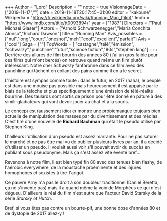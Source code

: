+++
Author = "Lord"
Description = ""
notoc = true
VisionnageDate = ["2019-11-17",""]
date = 2019-11-18T20:17:45+01:00
editor = "kakoune"
Wikipedia = "https://fr.wikipedia.org/wiki/Running_Man_(film)"
Imdb = "https://www.imdb.com/title/tt0093894/"
year = ["1987"]
Directors = ["Paul Michael Glaser"]
Actors = ["Arnold Schrwarzenegger","Maria Conchita Alonso","Richard Dawson"]
title = "Running Man"
Avis_possibles = ["nul","long","court","oneshot","meh","cool","excellent","parfait"]
Avis = ["cool"] 
Saga = [""]
TopWords = [  "castagne","télé","émission", "schwarzy","punchline","futur","science fiction","80s","stephen king"]
+++
Derrière des allures de film bourrin des années 80 (j'ai un gros faible pour ces films qui m'ont bercés) on retrouve quand même un film plutôt intéressant.
Notre cher *Schwarzy* fanfaronne dans ce film avec des punchline qui tâchent en collant des pains comme il en a le secret.

L'histoire est sympas comme toute : dans le futur, en 2017 (haha), le peuple est dans une mouise pas possible mais heureusement il est appaisé par le biais de la téloche et plus spécifiquement d'une émission de télé-réalité bourrine.
Des taulards sont sortis de prison pour être donné en pâture à des simili-gladiateurs qui vont devoir jouer au chat et à la souris.

Le concept est faussement idiot et montre une problèmatique toujours bien actuelle de manipulation des masses par du divertissement et des médias.
C'est tiré d'une nouvelle de **Richard Bachman** qui était le pseudo utilisé par Stephen King.

D'ailleurs l'utilisation d'un pseudo est assez marrante.
Pour ne pas saturer le marché et ne pas être mal vu de publier plusieurs livres par an, il a décidé d'utiliser un pseudo.
Il voulait aussi voir s'il pouvait avoir du succès en publiant sous pseudonyme.
Mais ça s'est assez vite éventé bref…

Revenons à notre film, il est bien typé fin 80 avec des tenues bien flashy, de l'aérobic everywhere, de la moustache proéminente et des injures homophobes et sexistes à tire-l'arigot.

Ce pauvre Arny n'a pas le droit à son doubleur traditionnel (Daniel Beretta, ça ne s'invente pas) mais il a quand même la voix de Morphéus ce qui n'est dégueu.
D'ailleurs le réal du film n'est autre que l'acteur David Starsky de la série *Starsky et Hutch*.

Bref, si vous êtes pas contre un bourre-pif, une bonne dose d'années 80 et de dystopie de 2017 allez-y !
